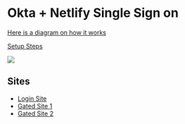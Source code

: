 # Okta + Netlify Single Sign on

[Here is a diagram on how it works](https://github.com/DavidWells/netlify-gated-sites/tree/master/okta/login-site-okta#how-does-it-work)

[Setup Steps](https://www.youtube.com/watch?v=cxieiiwms5k)

<a href="https://www.youtube.com/watch?v=cxieiiwms5k">
	<img src="https://user-images.githubusercontent.com/532272/43798056-3b4f9acc-9a3e-11e8-9a5a-3f409fee5be1.jpg"/>
</a>


## Sites

- [Login Site](https://github.com/DavidWells/netlify-gated-sites/tree/master/okta/login-site-okta)
- [Gated Site 1](https://github.com/DavidWells/netlify-gated-sites/tree/master/okta/gated-site-1)
- [Gated Site 2](https://github.com/DavidWells/netlify-gated-sites/tree/master/okta/gated-site-2)
